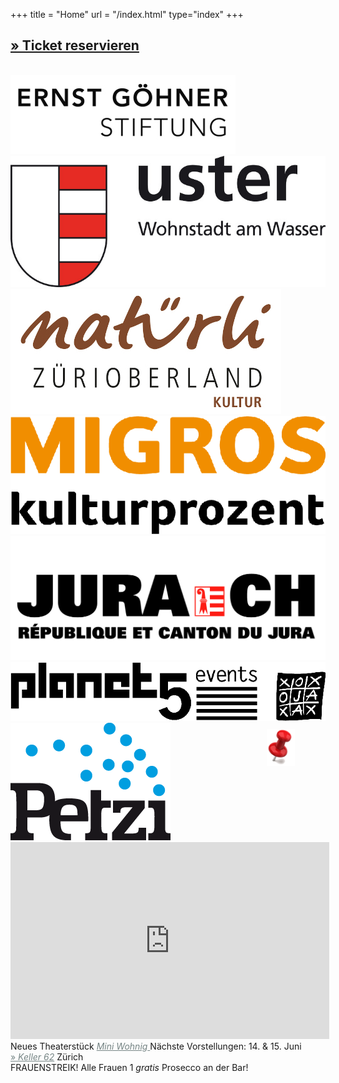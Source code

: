 +++
title = "Home"
url = "/index.html"
type="index"
+++
<div class="overlay overlay-left" >
<h2> <a style="color: 3FA0A0" href= "/Reservieren">
        &raquo; Ticket reservieren </a> </h2></br>
</div>

<div class="overlay overlay-right">
  <div id="logos" style="">
  <img src="images/EGS.jpg"/>
  <img src="images/uster.jpg"/>
  <img src="images/oberland.jpg"/>
  <img src="images/migrosbunt.gif"/>
    <img src="images/jura2.gif"/>
    <img src="images/planet5.gif"/>
  <img src="images/petzi.png"/>

  </div>
</div>
<div class="polaroid pl-home">
<iframe width="510" height="315" src="https://www.youtube.com/embed/sxqm2Pagd4k" frameborder="0" allow="autoplay; encrypted-media" allowfullscreen></iframe>
  Neues Theaterstück
      <a style="color:#758484" href="/stueck">
       <i>Mini Wohnig</i>  
      </a> Nächste Vorstellungen: 
  14. & 15. Juni </br><a style="color:#758484" href=https://keller62.ch/spielplan/index.html> &raquo; <i>Keller 62</i></a> Zürich <br>
  FRAUENSTREIK! Alle Frauen 1 <i>gratis</i> Prosecco an der Bar!
</div>
<img src="images/reiszweckemini.png" style="position: relative; top: -550px;left: 410px; ;width: 45px;"/>

<script>
$('.carousel').slick({
  slidesToShow: 1,
  slidesToScroll: 1,
  autoplay: true,
  fade: true,
  autoplaySpeed: 4500,
  prevArrow: null,
  nextArrow: null,
  pauseOnHover: false,
  speed: 2000,
});
</script>


